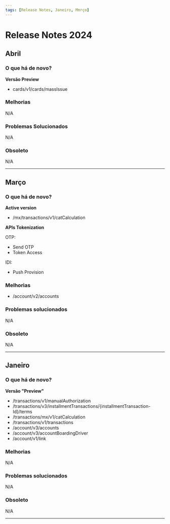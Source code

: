 ```yaml
---
tags: [Release Notes, Janeiro, Mmrço]
---
```


# Release Notes 2024

## Abril

### O que há de novo?
**Versão Preview**
- cards/v1/cards/massIssue

### Melhorias

N/A

### Problemas Solucionados

N/A

### Obsoleto

N/A

---

## Março

### O que há de novo?
**Active version**
- /mx/transactions/v1/catCalculation

**APIs Tokenization**

OTP:
- Send OTP
- Token Access

IDI:
- Push Provision

### Melhorias

- /account/v2/accounts

### Problemas solucionados

N/A

### Obsoleto

N/A

---


## Janeiro

### O que há de novo?

**Versão "Preview"**
- /transactions/v1/manualAuthorization
- /transactions/v3/installmentTransactions/{installmentTransaction-Id}/terms
- /transactions/mx/v1/catCalculation
- /transactions/v1/transactions
- /account/v3/accounts
- /account/v3/accountBoardingDriver
- /account/v1/link

### Melhorias

N/A

### Problemas solucionados

N/A

### Obsoleto

N/A

---
